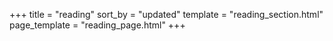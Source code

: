+++
title = "reading"
sort_by = "updated"
template = "reading_section.html"
page_template = "reading_page.html"
+++
